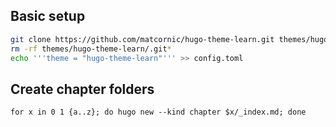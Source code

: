 ## Basic setup
```bash
git clone https://github.com/matcornic/hugo-theme-learn.git themes/hugo-theme-learn
rm -rf themes/hugo-theme-learn/.git*
echo '''theme = "hugo-theme-learn"''' >> config.toml
```
## Create chapter folders
```
for x in 0 1 {a..z}; do hugo new --kind chapter $x/_index.md; done
```
